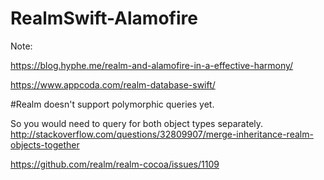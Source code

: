 # RealmSwift-Alamofire

Note: 

https://blog.hyphe.me/realm-and-alamofire-in-a-effective-harmony/ 


https://www.appcoda.com/realm-database-swift/


#Realm doesn't support polymorphic queries yet.

So you would need to query for both object types separately.
http://stackoverflow.com/questions/32809907/merge-inheritance-realm-objects-together

https://github.com/realm/realm-cocoa/issues/1109
